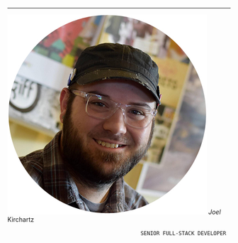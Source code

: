 ------------------------------------------  -----------------------------------------
![headshot](./in/images/headshot-450.jpg)     *Joel* Kirchartz

                                              SENIOR FULL-STACK DEVELOPER
